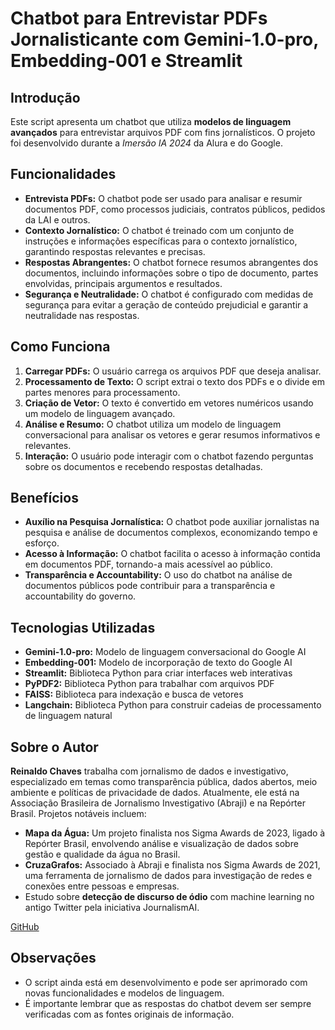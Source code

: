 # Chatbot para Entrevistar PDFs Jornalisticante com Gemini-1.0-pro, Embedding-001 e Streamlit

## Introdução

Este script apresenta um chatbot que utiliza **modelos de linguagem avançados** para entrevistar arquivos PDF com fins jornalísticos. O projeto foi desenvolvido durante a *Imersão IA 2024* da Alura e do Google.

## Funcionalidades

- **Entrevista PDFs:** O chatbot pode ser usado para analisar e resumir documentos PDF, como processos judiciais, contratos públicos, pedidos da LAI e outros.
- **Contexto Jornalístico:** O chatbot é treinado com um conjunto de instruções e informações específicas para o contexto jornalístico, garantindo respostas relevantes e precisas.
- **Respostas Abrangentes:** O chatbot fornece resumos abrangentes dos documentos, incluindo informações sobre o tipo de documento, partes envolvidas, principais argumentos e resultados.
- **Segurança e Neutralidade:** O chatbot é configurado com medidas de segurança para evitar a geração de conteúdo prejudicial e garantir a neutralidade nas respostas.

## Como Funciona

1. **Carregar PDFs:** O usuário carrega os arquivos PDF que deseja analisar.
2. **Processamento de Texto:** O script extrai o texto dos PDFs e o divide em partes menores para processamento.
3. **Criação de Vetor:** O texto é convertido em vetores numéricos usando um modelo de linguagem avançado.
4. **Análise e Resumo:** O chatbot utiliza um modelo de linguagem conversacional para analisar os vetores e gerar resumos informativos e relevantes.
5. **Interação:** O usuário pode interagir com o chatbot fazendo perguntas sobre os documentos e recebendo respostas detalhadas.

## Benefícios

- **Auxílio na Pesquisa Jornalística:** O chatbot pode auxiliar jornalistas na pesquisa e análise de documentos complexos, economizando tempo e esforço.
- **Acesso à Informação:** O chatbot facilita o acesso à informação contida em documentos PDF, tornando-a mais acessível ao público.
- **Transparência e Accountability:** O uso do chatbot na análise de documentos públicos pode contribuir para a transparência e accountability do governo.

## Tecnologias Utilizadas

- **Gemini-1.0-pro:** Modelo de linguagem conversacional do Google AI
- **Embedding-001:** Modelo de incorporação de texto do Google AI
- **Streamlit:** Biblioteca Python para criar interfaces web interativas
- **PyPDF2:** Biblioteca Python para trabalhar com arquivos PDF
- **FAISS:** Biblioteca para indexação e busca de vetores
- **Langchain:** Biblioteca Python para construir cadeias de processamento de linguagem natural

## Sobre o Autor

**Reinaldo Chaves** trabalha com jornalismo de dados e investigativo, especializado em temas como transparência pública, dados abertos, meio ambiente e políticas de privacidade de dados. Atualmente, ele está na Associação Brasileira de Jornalismo Investigativo (Abraji) e na Repórter Brasil. Projetos notáveis incluem:
- **Mapa da Água:** Um projeto finalista nos Sigma Awards de 2023, ligado à Repórter Brasil, envolvendo análise e visualização de dados sobre gestão e qualidade da água no Brasil.
- **CruzaGrafos:** Associado à Abraji e finalista nos Sigma Awards de 2021, uma ferramenta de jornalismo de dados para investigação de redes e conexões entre pessoas e empresas.
- Estudo sobre **detecção de discurso de ódio** com machine learning no antigo Twitter pela iniciativa JournalismAI.

[GitHub](https://github.com/reichaves)

## Observações

- O script ainda está em desenvolvimento e pode ser aprimorado com novas funcionalidades e modelos de linguagem.
- É importante lembrar que as respostas do chatbot devem ser sempre verificadas com as fontes originais de informação.
